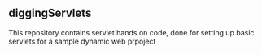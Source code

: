 ## diggingServlets

This repository contains servlet hands on code, done for setting up basic servlets for a sample dynamic web prpoject
